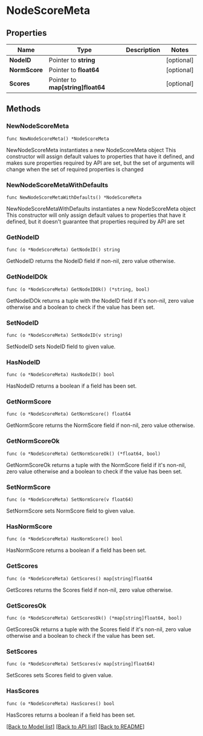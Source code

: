# NodeScoreMeta

## Properties

Name | Type | Description | Notes
------------ | ------------- | ------------- | -------------
**NodeID** | Pointer to **string** |  | [optional] 
**NormScore** | Pointer to **float64** |  | [optional] 
**Scores** | Pointer to **map[string]float64** |  | [optional] 

## Methods

### NewNodeScoreMeta

`func NewNodeScoreMeta() *NodeScoreMeta`

NewNodeScoreMeta instantiates a new NodeScoreMeta object
This constructor will assign default values to properties that have it defined,
and makes sure properties required by API are set, but the set of arguments
will change when the set of required properties is changed

### NewNodeScoreMetaWithDefaults

`func NewNodeScoreMetaWithDefaults() *NodeScoreMeta`

NewNodeScoreMetaWithDefaults instantiates a new NodeScoreMeta object
This constructor will only assign default values to properties that have it defined,
but it doesn't guarantee that properties required by API are set

### GetNodeID

`func (o *NodeScoreMeta) GetNodeID() string`

GetNodeID returns the NodeID field if non-nil, zero value otherwise.

### GetNodeIDOk

`func (o *NodeScoreMeta) GetNodeIDOk() (*string, bool)`

GetNodeIDOk returns a tuple with the NodeID field if it's non-nil, zero value otherwise
and a boolean to check if the value has been set.

### SetNodeID

`func (o *NodeScoreMeta) SetNodeID(v string)`

SetNodeID sets NodeID field to given value.

### HasNodeID

`func (o *NodeScoreMeta) HasNodeID() bool`

HasNodeID returns a boolean if a field has been set.

### GetNormScore

`func (o *NodeScoreMeta) GetNormScore() float64`

GetNormScore returns the NormScore field if non-nil, zero value otherwise.

### GetNormScoreOk

`func (o *NodeScoreMeta) GetNormScoreOk() (*float64, bool)`

GetNormScoreOk returns a tuple with the NormScore field if it's non-nil, zero value otherwise
and a boolean to check if the value has been set.

### SetNormScore

`func (o *NodeScoreMeta) SetNormScore(v float64)`

SetNormScore sets NormScore field to given value.

### HasNormScore

`func (o *NodeScoreMeta) HasNormScore() bool`

HasNormScore returns a boolean if a field has been set.

### GetScores

`func (o *NodeScoreMeta) GetScores() map[string]float64`

GetScores returns the Scores field if non-nil, zero value otherwise.

### GetScoresOk

`func (o *NodeScoreMeta) GetScoresOk() (*map[string]float64, bool)`

GetScoresOk returns a tuple with the Scores field if it's non-nil, zero value otherwise
and a boolean to check if the value has been set.

### SetScores

`func (o *NodeScoreMeta) SetScores(v map[string]float64)`

SetScores sets Scores field to given value.

### HasScores

`func (o *NodeScoreMeta) HasScores() bool`

HasScores returns a boolean if a field has been set.


[[Back to Model list]](../README.md#documentation-for-models) [[Back to API list]](../README.md#documentation-for-api-endpoints) [[Back to README]](../README.md)


